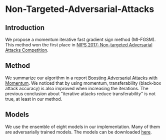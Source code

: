# Non-Targeted-Adversarial-Attacks

## Introduction
We propose a momentum iterative fast gradient sign method (MI-FGSM). This method won the first place in [NIPS 2017: Non-targeted Adversarial Attacks Competition](https://www.kaggle.com/c/nips-2017-non-targeted-adversarial-attack/leaderboard). 

## Method
We summarize our algorithm in a report [Boosting Adversarial Attacks with Momentum](https://arxiv.org/pdf/1710.06081.pdf). We noticed that by using momentum, transferability (black-box attack accuracy) is also improved when increasing the iterations. The previous conclusion about "iterative attacks reduce transferability" is not true, at least in our method.

## Models
We use the ensemble of eight models in our implementation. Many of them are adversarially trained models. The models can be downloaded [here](http://ml.cs.tsinghua.edu.cn/~yinpeng/nips17/nontargeted/models.zip).
